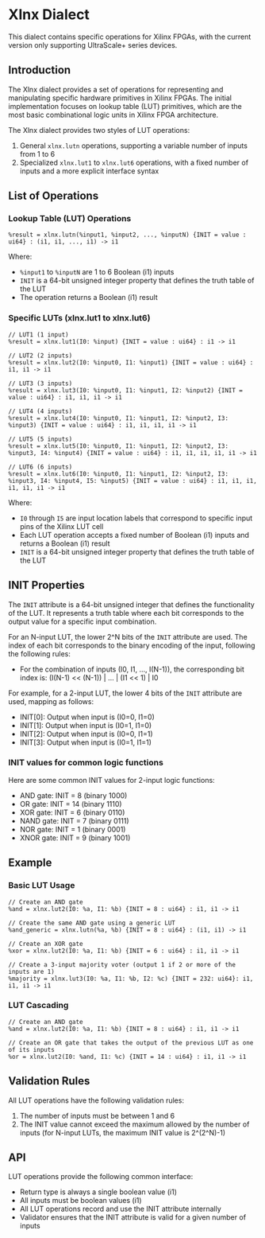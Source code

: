 # Xlnx Dialect

This dialect contains specific operations for Xilinx FPGAs, with the current version only supporting UltraScale+ series devices.

## Introduction

The Xlnx dialect provides a set of operations for representing and manipulating specific hardware primitives in Xilinx FPGAs. The initial implementation focuses on lookup table (LUT) primitives, which are the most basic combinational logic units in Xilinx FPGA architecture.

The Xlnx dialect provides two styles of LUT operations:
1. General `xlnx.lutn` operations, supporting a variable number of inputs from 1 to 6
2. Specialized `xlnx.lut1` to `xlnx.lut6` operations, with a fixed number of inputs and a more explicit interface syntax

## List of Operations

### Lookup Table (LUT) Operations

```mlir
%result = xlnx.lutn(%input1, %input2, ..., %inputN) {INIT = value : ui64} : (i1, i1, ..., i1) -> i1
```

Where:
- `%input1` to `%inputN` are 1 to 6 Boolean (i1) inputs
- `INIT` is a 64-bit unsigned integer property that defines the truth table of the LUT
- The operation returns a Boolean (i1) result

### Specific LUTs (xlnx.lut1 to xlnx.lut6)

```mlir
// LUT1 (1 input)
%result = xlnx.lut1(I0: %input) {INIT = value : ui64} : i1 -> i1

// LUT2 (2 inputs)
%result = xlnx.lut2(I0: %input0, I1: %input1) {INIT = value : ui64} : i1, i1 -> i1

// LUT3 (3 inputs)
%result = xlnx.lut3(I0: %input0, I1: %input1, I2: %input2) {INIT = value : ui64} : i1, i1, i1 -> i1

// LUT4 (4 inputs)
%result = xlnx.lut4(I0: %input0, I1: %input1, I2: %input2, I3: %input3) {INIT = value : ui64} : i1, i1, i1, i1 -> i1

// LUT5 (5 inputs)
%result = xlnx.lut5(I0: %input0, I1: %input1, I2: %input2, I3: %input3, I4: %input4) {INIT = value : ui64} : i1, i1, i1, i1, i1 -> i1

// LUT6 (6 inputs)
%result = xlnx.lut6(I0: %input0, I1: %input1, I2: %input2, I3: %input3, I4: %input4, I5: %input5) {INIT = value : ui64} : i1, i1, i1, i1, i1, i1 -> i1
```

Where:
- `I0` through `I5` are input location labels that correspond to specific input pins of the Xilinx LUT cell
- Each LUT operation accepts a fixed number of Boolean (i1) inputs and returns a Boolean (i1) result
- `INIT` is a 64-bit unsigned integer property that defines the truth table of the LUT

## INIT Properties

The `INIT` attribute is a 64-bit unsigned integer that defines the functionality of the LUT. It represents a truth table where each bit corresponds to the output value for a specific input combination.

For an N-input LUT, the lower 2^N bits of the `INIT` attribute are used. The index of each bit corresponds to the binary encoding of the input, following the following rules:
- For the combination of inputs (I0, I1, ..., I(N-1)), the corresponding bit index is: (I(N-1) << (N-1)) | ... | (I1 << 1) | I0

For example, for a 2-input LUT, the lower 4 bits of the `INIT` attribute are used, mapping as follows:
- INIT[0]: Output when input is (I0=0, I1=0)
- INIT[1]: Output when input is (I0=1, I1=0)
- INIT[2]: Output when input is (I0=0, I1=1)
- INIT[3]: Output when input is (I0=1, I1=1)

### INIT values ​​for common logic functions

Here are some common INIT values ​​for 2-input logic functions:
- AND gate: INIT = 8 (binary 1000)
- OR gate: INIT = 14 (binary 1110)
- XOR gate: INIT = 6 (binary 0110)
- NAND gate: INIT = 7 (binary 0111)
- NOR gate: INIT = 1 (binary 0001)
- XNOR gate: INIT = 9 (binary 1001)

## Example

### Basic LUT Usage

```mlir
// Create an AND gate
%and = xlnx.lut2(I0: %a, I1: %b) {INIT = 8 : ui64} : i1, i1 -> i1

// Create the same AND gate using a generic LUT
%and_generic = xlnx.lutn(%a, %b) {INIT = 8 : ui64} : (i1, i1) -> i1

// Create an XOR gate
%xor = xlnx.lut2(I0: %a, I1: %b) {INIT = 6 : ui64} : i1, i1 -> i1

// Create a 3-input majority voter (output 1 if 2 or more of the inputs are 1)
%majority = xlnx.lut3(I0: %a, I1: %b, I2: %c) {INIT = 232: ui64}: i1, i1, i1 -> i1
```

### LUT Cascading

```mlir
// Create an AND gate
%and = xlnx.lut2(I0: %a, I1: %b) {INIT = 8 : ui64} : i1, i1 -> i1

// Create an OR gate that takes the output of the previous LUT as one of its inputs
%or = xlnx.lut2(I0: %and, I1: %c) {INIT = 14 : ui64} : i1, i1 -> i1
```

## Validation Rules

All LUT operations have the following validation rules:
1. The number of inputs must be between 1 and 6
2. The INIT value cannot exceed the maximum allowed by the number of inputs (for N-input LUTs, the maximum INIT value is 2^(2^N)-1)

## API

LUT operations provide the following common interface:
- Return type is always a single boolean value (i1)
- All inputs must be boolean values ​​(i1)
- All LUT operations record and use the INIT attribute internally
- Validator ensures that the INIT attribute is valid for a given number of inputs